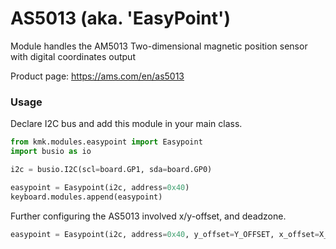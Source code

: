 # AS5013 (aka. 'EasyPoint')

Module handles the AM5013 Two-dimensional magnetic position sensor with digital coordinates output

Product page: https://ams.com/en/as5013

### Usage

Declare I2C bus and add this module in your main class.

```python
from kmk.modules.easypoint import Easypoint
import busio as io

i2c = busio.I2C(scl=board.GP1, sda=board.GP0)

easypoint = Easypoint(i2c, address=0x40)
keyboard.modules.append(easypoint)
```

Further configuring the AS5013 involved x/y-offset, and deadzone.

```python
easypoint = Easypoint(i2c, address=0x40, y_offset=Y_OFFSET, x_offset=X_OFFSET, dead_x=DEAD_X, dead_y=DEAD_Y)
```
